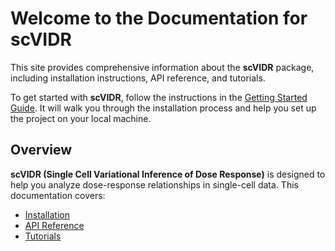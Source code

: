 # Welcome to the Documentation for scVIDR

This site provides comprehensive information about the **scVIDR** package, including installation instructions, API reference, and tutorials.

To get started with **scVIDR**, follow the instructions in the [Getting Started Guide](installation/getting-started.md). It will walk you through the installation process and help you set up the project on your local machine.

## Overview

**scVIDR (Single Cell Variational Inference of Dose Response)** is designed to help you analyze dose-response relationships in single-cell data. This documentation covers:

- [Installation](installation/getting-started.md)  
- [API Reference](API/API-introduction.md)  
- [Tutorials](tutorials/tutorials-introduction.md)  
